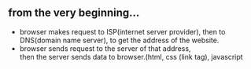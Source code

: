## from the very beginning...

- browser makes request to ISP(internet server provider), then to DNS(domain name server), to get the address of the website.
- browser sends request to the server of that address,   
  then the server sends data to browser.(html, css (link tag), javascript <script tag>)
- V8 engine reads the files and manipulate DOM.

## speed of download websites?
- depends on:
  - how many trips
  - size of files
  - distance of server.
- use CDN, bundle file and min.css can help.
  
## request
- use ajax (fetch'url') and json() to change the data on the page in the real time when users are browsering.
  
## server

- has file system.(html, css...)

- apache server: (lamp stack, for basic website)
  - using php in the backend    
  - using MySql for database

- application server: (node server, for facebook, amazon)
  - using node.js, express.js       
  - using MongoDB, postgreSql for database.

## actually fb and amazon do this:
- make copies to several servers located in US, Africa, Asia.
- also a load balancer to moderate the volume of users.
- each database maintains a copy of each other.
  
